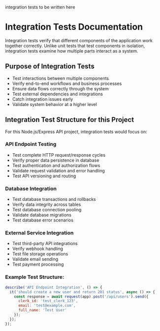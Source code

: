 integration tests to be written here
# Integration Tests Documentation

Integration tests verify that different components of the application work together correctly. Unlike unit tests that test components in isolation, integration tests examine how multiple parts interact as a system.

## Purpose of Integration Tests

- Test interactions between multiple components
- Verify end-to-end workflows and business processes
- Ensure data flows correctly through the system
- Test external dependencies and integrations
- Catch integration issues early
- Validate system behavior at a higher level

## Integration Test Structure for this Project

For this Node.js/Express API project, integration tests would focus on:

### API Endpoint Testing
- Test complete HTTP request/response cycles
- Verify proper data persistence in database
- Test authentication and authorization flows
- Validate request validation and error handling
- Test API versioning and routing

### Database Integration
- Test database transactions and rollbacks
- Verify data integrity across tables
- Test database connection pooling
- Validate database migrations
- Test database error scenarios

### External Service Integration
- Test third-party API integrations
- Verify webhook handling
- Test file storage operations
- Validate email sending
- Test payment processing

### Example Test Structure:

```javascript
describe('API Endpoint Integration', () => {
  it('should create a new user and return 201 status', async () => {
    const response = await request(app).post('/api/users').send({
      clerk_id: 'test_clerk_123',
      email: 'test@example.com',
      full_name: 'Test User'
    });
  });
});
```
